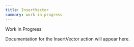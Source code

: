 ```yaml
---
title: InsertVector
summary: work in progress
---
```


Work In Progress

Documentation for the InsertVector action will appear here.